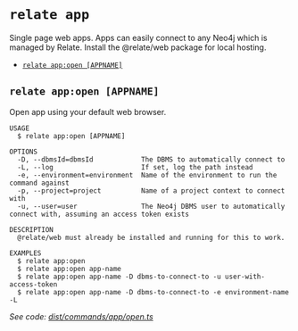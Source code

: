 `relate app`
============

Single page web apps.
Apps can easily connect to any Neo4j which is managed by Relate. Install the @relate/web package for local hosting.

* [`relate app:open [APPNAME]`](#relate-appopen-appname)

## `relate app:open [APPNAME]`

Open app using your default web browser.

```
USAGE
  $ relate app:open [APPNAME]

OPTIONS
  -D, --dbmsId=dbmsId            The DBMS to automatically connect to
  -L, --log                      If set, log the path instead
  -e, --environment=environment  Name of the environment to run the command against
  -p, --project=project          Name of a project context to connect with
  -u, --user=user                The Neo4j DBMS user to automatically connect with, assuming an access token exists

DESCRIPTION
  @relate/web must already be installed and running for this to work.

EXAMPLES
  $ relate app:open
  $ relate app:open app-name
  $ relate app:open app-name -D dbms-to-connect-to -u user-with-access-token
  $ relate app:open app-name -D dbms-to-connect-to -e environment-name -L
```

_See code: [dist/commands/app/open.ts](https://github.com/neo4j-devtools/relate/blob/v1.0.3-alpha.1/packages/cli/src/commands/app/open.ts)_
